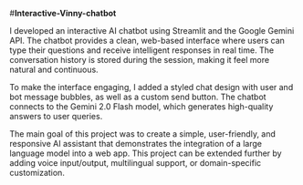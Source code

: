 #**Interactive-Vinny-chatbot**

I developed an interactive AI chatbot using Streamlit and the Google Gemini API. The chatbot provides a clean, web-based interface where users can type their questions and receive intelligent responses in real time. The conversation history is stored during the session, making it feel more natural and continuous.

To make the interface engaging, I added a styled chat design with user and bot message bubbles, as well as a custom send button. The chatbot connects to the Gemini 2.0 Flash model, which generates high-quality answers to user queries.

The main goal of this project was to create a simple, user-friendly, and responsive AI assistant that demonstrates the integration of a large language model into a web app. This project can be extended further by adding voice input/output, multilingual support, or domain-specific customization.
